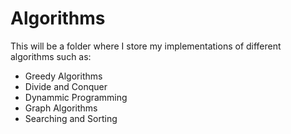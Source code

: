 # Algorithms
This will be a folder where I store my implementations of different algorithms such as:
- Greedy Algorithms
- Divide and Conquer
- Dynammic Programming
- Graph Algorithms
- Searching and Sorting